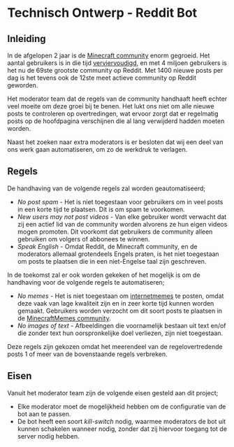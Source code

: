 ﻿# Technisch Ontwerp - Reddit Bot
## Inleiding
In de afgelopen 2 jaar is de [Minecraft community](https://reddit.com/r/Minecraft) enorm gegroeid. Het aantal gebruikers is in die tijd [verviervoudigd](https://subredditstats.com/r/Minecraft), en met 4 miljoen gebruikers is het nu de 69ste grootste community op Reddit. Met 1400 nieuwe posts per dag is het tevens ook de 12ste meet actieve community op Reddit geworden.

Het moderator team dat de regels van de community handhaaft heeft echter veel moeite om deze groei bij te benen. Het lukt ons niet om alle nieuwe posts te controleren op overtredingen, wat ervoor zorgt dat er regelmatig posts op de hoofdpagina verschijnen die al lang verwijderd hadden moeten worden.

Naast het zoeken naar extra moderators is er besloten dat wij een deel van ons werk gaan automatiseren, om zo de werkdruk te verlagen.

## Regels
De handhaving van de volgende regels zal worden geautomatiseerd;
* *No post spam* - Het is niet toegestaan voor gebruikers om in veel posts in een korte tijd te plaatsen. Dit is om spam te voorkomen.
* *New users may not post videos* - Van elke gebruiker wordt verwacht dat zij een actief lid van de community worden alvorens ze hun eigen videos mogen promoten. Dit voorkomt dat gebruikers de community alleen gebruiken om volgers of abbonees te winnen.
* *Speak English* - Omdat Reddit, de Minecraft community, en de moderators allemaal grotendeels Engels praten, is het niet toegestaan om posts te plaatsen die in een niet-Engelse taal zijn geschreven.

In de toekomst zal er ook worden gekeken of het mogelijk is om de handhaving voor de volgende regels te automatiseren;
* *No memes* - Het is niet toegestaan om [internetmemes](https://nl.wikipedia.org/wiki/Internetmeme) te posten, omdat deze vaak van lage kwaliteit zijn en in zeer korte tijd kunnen worden gemaakt. Gebruikers worden verzocht om dit soort posts te plaatsen in de [MinecraftMemes community](https://www.reddit.com/r/MinecraftMemes/).
* *No images of text* - Afbeeldingen die voornamelijk bestaan uit text en/of die zonder text hun oorspronkelijke doel verliezen, zijn niet toegestaan.

Deze regels zijn gekozen omdat het meerendeel van de regelovertredende posts 1 of meer van de bovenstaande regels verbreken.

## Eisen
Vanuit het moderator team zijn de volgende eisen gesteld aan dit project;

* Elke moderator moet de mogelijkheid hebben om de configuratie van de bot aan te passen.
* De bot heeft een soort _kill-switch_ nodig, waarmee moderators de bot uit kunnen schakelen wanneer nodig, zonder dat zij hiervoor toegang tot de server nodig hebben.